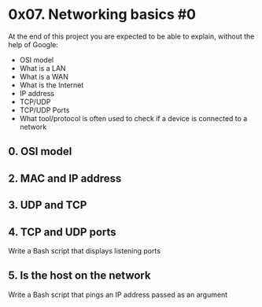 # 0x07. Networking basics #0
At the end of this project you are expected to be able to explain, without the help of Google:  
- OSI model
- What is a LAN
- What is a WAN
- What is the Internet
- IP address
- TCP/UDP
- TCP/UDP Ports
- What tool/protocol is often used to check if a device is connected to a network
## 0. OSI model
## 2. MAC and IP address
## 3. UDP and TCP
## 4. TCP and UDP ports
Write a Bash script that displays listening ports
## 5. Is the host on the network
Write a Bash script that pings an IP address passed as an argument
